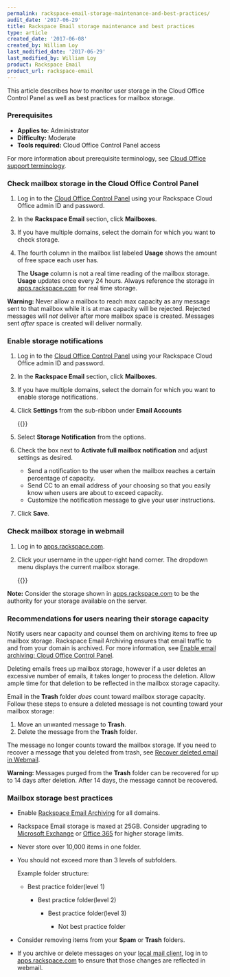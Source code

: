 ```yaml
---
permalink: rackspace-email-storage-maintenance-and-best-practices/
audit_date: '2017-06-29'
title: Rackspace Email storage maintenance and best practices
type: article
created_date: '2017-06-08'
created_by: William Loy
last_modified_date: '2017-06-29'
last_modified_by: William Loy
product: Rackspace Email
product_url: rackspace-email
---
```


This article describes how to monitor user storage in the Cloud Office Control Panel as well as best practices for mailbox storage.

### Prerequisites

- **Applies to:** Administrator
- **Difficulty:** Moderate
- **Tools required:**  Cloud Office Control Panel access

For more information about prerequisite terminology, see [Cloud Office support terminology](/support/how-to/cloud-office-support-terminology).

### Check mailbox storage in the Cloud Office Control Panel

1. Log in to the [Cloud Office Control Panel](https://cp.rackspace.com/Login.aspx?ReturnUrl=%2f "Cloud Office Control Panel") using your Rackspace Cloud Office admin ID and password.
2. In the **Rackspace Email** section, click **Mailboxes**.
3. If you have multiple domains, select the domain for which you want to check storage.
4. The fourth column in the mailbox list labeled **Usage** shows the amount of free space each user has.

   The **Usage** column is not a real time reading of the mailbox storage. **Usage** updates once every 24 hours. Always reference the storage in [apps.rackspace.com](https://apps.rackspace.com/index.php) for real time storage.

**Warning:** Never allow a mailbox to reach max capacity as any message sent to that mailbox while it is at max capacity will be rejected. Rejected messages will *not* deliver after more mailbox space is created. Messages sent *after* space is created will deliver normally. 

### Enable storage notifications

1. Log in to the [Cloud Office Control Panel](https://cp.rackspace.com/Login.aspx?ReturnUrl=%2f "Cloud Office Control Panel") using your Rackspace Cloud Office admin ID and password.
2. In the **Rackspace Email** section, click **Mailboxes**.
3. If you have multiple domains, select the domain for which you want to enable storage notifications.
3. Click **Settings** from the sub-ribbon under **Email Accounts**

   {{<image src="RSEstorageNotificationsSC1.png" alt="" title="">}}

4. Select **Storage Notification** from the options.
5. Check the box next to **Activate full mailbox notification** and adjust settings as desired.

    - Send a notification to the user when the mailbox reaches a certain percentage of capacity.
    - Send CC to an email address of your choosing so that you easily know when users are about to exceed capacity.
    - Customize the notification message to give your user instructions.  

6. Click **Save**.

### Check mailbox storage in webmail

1. Log in to [apps.rackspace.com](https://apps.rackspace.com/index.php).
2. Click your username in the upper-right hand corner. The dropdown menu displays the current mailbox storage.

   {{<image src="RSEstorageWebmailSC1.png" alt="" title="">}}

**Note:** Consider the storage shown in [apps.rackspace.com](https://apps.rackspace.com/index.php) to be the authority for your storage available on the server.

### Recommendations for users nearing their storage capacity

Notify users near capacity and counsel them on archiving items to free up mailbox storage. Rackspace Email Archiving ensures that email traffic to and from your domain is archived. For more information, see [Enable email archiving: Cloud Office Control Panel](/support/how-to/enable-email-archiving-cloud-office-control-panel/).

Deleting emails frees up mailbox storage, however if a user deletes an excessive number of emails, it takes longer to process the deletion. Allow ample time for that deletion to be reflected in the mailbox storage capacity.

Email in the **Trash** folder *does* count toward mailbox storage capacity. Follow these steps to ensure a deleted message is not counting toward your mailbox storage:

1. Move an unwanted message to **Trash**.
2. Delete the message from the **Trash** folder.   

The message no longer counts toward the mailbox storage. If you need to recover a message that you deleted from trash, see [Recover deleted email in Webmail](/support/how-to/recover-deleted-email-in-webmail/).

**Warning:** Messages purged from the **Trash** folder can be recovered for up to 14 days after deletion. After 14 days, the message cannot be recovered.

### Mailbox storage best practices

- Enable [Rackspace Email Archiving](/support/how-to/enable-email-archiving-cloud-office-control-panel/) for all domains.    
- Rackspace Email storage is maxed at 25GB. Consider upgrading to [Microsoft Exchange](https://www.rackspace.com/email-hosting/hosted-exchange) or [Office 365](https://www.rackspace.com/office-365) for higher storage limits.
- Never store over 10,000 items in one folder.
- You should not exceed more than 3 levels of subfolders.

   Example folder structure:

    - Best practice folder(level 1)

        - Best practice folder(level 2)

            - Best practice folder(level 3)

                - Not best practice folder

- Consider removing items from your **Spam** or **Trash** folders.
- If you archive or delete messages on your [local mail client](/support/how-to/cloud-office-support-terminology/#cloud-office-terminology), log in to [apps.rackspace.com](https://apps.rackspace.com/index.php) to ensure that those changes are reflected in webmail.
